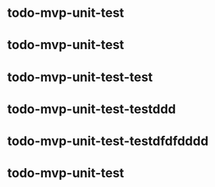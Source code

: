 # todo-mvp-unit-test
# todo-mvp-unit-test
# todo-mvp-unit-test-test
# todo-mvp-unit-test-testddd
# todo-mvp-unit-test-testdfdfdddd
# todo-mvp-unit-test
